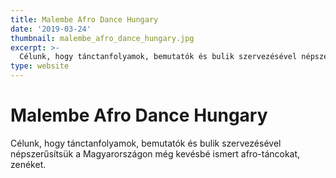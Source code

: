 ```yaml
---
title: Malembe Afro Dance Hungary
date: '2019-03-24'
thumbnail: malembe_afro_dance_hungary.jpg
excerpt: >-
  Célunk, hogy tánctanfolyamok, bemutatók és bulik szervezésével népszerűsítsük a Magyarországon még kevésbé ismert afro-táncokat, zenéket.
type: website
---
```


# Malembe Afro Dance Hungary
Célunk, hogy tánctanfolyamok, bemutatók és bulik szervezésével népszerűsítsük a Magyarországon még kevésbé ismert afro-táncokat, zenéket.